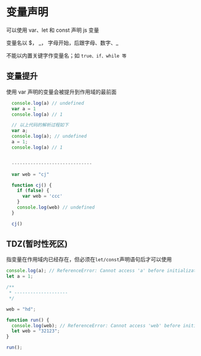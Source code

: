 # 变量声明

可以使用 var、let 和 const 声明 js 变量

变量名以 $， \_， 字母开始，后跟字母、数字、\_

不能以内置关键字作变量名；如 <code>true、if、while 等</code>

## 变量提升

使用 var 声明的变量会被提升到作用域的最前面

```javascript
  console.log(a) // undefined
  var a = 1
  console.log(a) // 1

  // 以上代码的解析过程如下
  var a;
  console.log(a); // undefined
  a = 1;
  console.log(a) // 1


  ------------------------------

  var web = "cj"

  function cj() {
    if (false) {
      var web = 'ccc'
    }
    console.log(web) // undefined
  }

  cj()
```

## TDZ(暂时性死区)

指变量在作用域内已经存在，但必须在<code>let/const</code>声明语句后才可以使用

```javascript
console.log(a); // ReferenceError: Cannot access 'a' before initialization
let a = 1;

/**
 * --------------------
 */

web = "hd";

function run() {
  console.log(web); // ReferenceError: Cannot access 'web' before initialization
  let web = "32123";
}

run();
```

